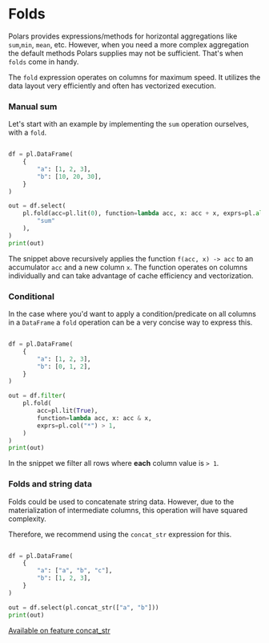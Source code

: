 # Folds


Polars provides expressions/methods for horizontal aggregations like `sum`,`min`, `mean`,
etc. However, when you need a more complex aggregation the default methods Polars supplies may not be sufficient. That's when `folds` come in handy.


The `fold` expression operates on columns for maximum speed. It utilizes the data layout very efficiently and often has vectorized execution.


### Manual sum


Let's start with an example by implementing the `sum` operation ourselves, with a `fold`.





 

```python

df = pl.DataFrame(
    {
        "a": [1, 2, 3],
        "b": [10, 20, 30],
    }
)

out = df.select(
    pl.fold(acc=pl.lit(0), function=lambda acc, x: acc + x, exprs=pl.all()).alias(
        "sum"
    ),
)
print(out)

```





 











The snippet above recursively applies the function `f(acc, x) -> acc` to an accumulator `acc` and a new column `x`. The function operates on columns individually and can take advantage of cache efficiency and vectorization.


### Conditional


In the case where you'd want to apply a condition/predicate on all columns in a `DataFrame` a `fold` operation can be a very concise way to express this.





 

```python

df = pl.DataFrame(
    {
        "a": [1, 2, 3],
        "b": [0, 1, 2],
    }
)

out = df.filter(
    pl.fold(
        acc=pl.lit(True),
        function=lambda acc, x: acc & x,
        exprs=pl.col("*") > 1,
    )
)
print(out)

```





 











In the snippet we filter all rows where **each** column value is `> 1`.


### Folds and string data


Folds could be used to concatenate string data. However, due to the materialization of intermediate columns, this operation will have squared complexity.


Therefore, we recommend using the `concat_str` expression for this.





 

```python

df = pl.DataFrame(
    {
        "a": ["a", "b", "c"],
        "b": [1, 2, 3],
    }
)

out = df.select(pl.concat_str(["a", "b"]))
print(out)

```





   [Available on feature concat\_str](/user-guide/installation/#feature-flags "To use this functionality enable the feature flag concat_str")










